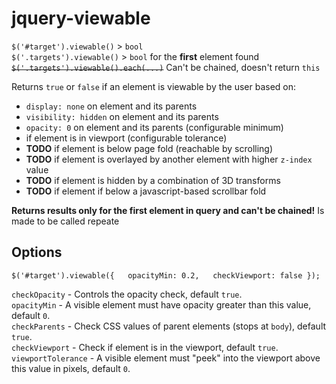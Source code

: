 # jquery-viewable  
  
`$('#target').viewable()` > `bool`  
`$('.targets').viewable()` > `bool` for the **first** element found  
~~`$('.targets').viewable().each(...)`~~ Can't be chained, doesn't return `this`  
  
Returns `true` or `false` if an element is viewable by the user based on:  

- `display: none` on element and its parents
- `visibility: hidden` on element and its parents
- `opacity: 0` on element and its parents (configurable minimum)
- if element is in viewport (configurable tolerance)
- **TODO** if element is below page fold (reachable by scrolling)
- **TODO** if element is overlayed by another element with higher `z-index` value
- **TODO** if element is hidden by a combination of 3D transforms
- **TODO** if element if below a javascript-based scrollbar fold

**Returns results only for the first element in query and can't be chained!**  Is made to be called repeate

## Options
`$('#target').viewable({  
  opacityMin: 0.2,  
  checkViewport: false
});`  

`checkOpacity` - Controls the opacity check, default `true`.  
`opacityMin` - A visible element must have opacity greater than this value, default `0`.    
`checkParents` - Check CSS values of parent elements (stops at `body`), default `true`.  
`checkViewport` - Check if element is in the viewport, default `true`.  
`viewportTolerance` - A visible element must "peek" into the viewport above this value in pixels, default `0`.